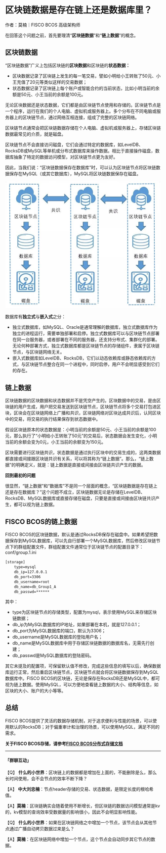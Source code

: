 # 区块链数据是存在链上还是数据库里？

作者：莫楠｜FISCO BCOS 高级架构师

在回答这个问题之前，首先要理清“**区块链数据**”和“**链上数据**”的概念。

## 区块链数据

“区块链数据”广义上包括区块链的**区块数据**和区块链的**状态数据：**

- 区块数据记录了区块链上发生的每一笔交易，譬如小明给小王转账了50元、小王充值了20元等类似这样的交易数据；
- 状态数据记录了区块链上每个账户或智能合约的当前状态，比如小明当前的余额是50元、小王当前的余额是100元。

无论区块数据还是状态数据，它们都是由区块链节点使用和存储的。区块链节点是一个程序，运行在我们的个人电脑、虚拟机或服务器上。多个分布在不同电脑或服务器上的区块链节点，通过网络互相连接，组成了完整的区块链网络。

区块链节点通常会把区块链数据存储在个人电脑、虚拟机或服务器上，存储区块链数据最常见的介质，就是磁盘。

区块链节点不会直接访问磁盘，它们会通过特定的数据库，如LevelDB、RocksDB或MySQL等单机或分布式数据库来操作数据。相比于直接操作磁盘，数据库抽象了特定的数据访问模型，对区块链节点更为友好。

因此，当我们说：“区块链数据保存在数据库”时，可以认为区块链节点将区块链数据保存在MySQL（或其它数据库），MySQL将区块链数据保存在磁盘。

![](../../../../images/articles/data_chain_or_database/IMG_5304.JPG)

数据库有**独立式**与**嵌入式**之分：

- 独立式数据库，如MySQL、Oracle是通常理解的数据库，独立式数据库作为独立的进程运行，需要单独部署和启停。独立式数据库可以与区块链节点部署在同一台服务器，或者部署在不同的服务器，还支持分布式、集群化的部署。无论何种部署方式，独立式数据库都是区块链节点的存储组件，隶属于区块链节点，与区块链网络无关。
- 嵌入式数据库如LevelDB、RocksDB，它们以动态依赖库或静态依赖库的方式，与区块链节点整合在同一个进程中，同时启停，用户不会明显感受到它们的存在。

## 链上数据

区块链数据的区块数据和状态数据并不是凭空产生的。区块数据中的交易，是由区块链的用户生成，用户把交易发送到区块链节点，区块链节点将多个交易打包进区块，区块会在区块链网络上广播和共识，区块链网络对区块达成共识后，认同区块中的交易，将交易的执行结果保存到状态数据中。

假设区块链原本的状态数据是：小明当前的余额是50元、小王当前的余额是100元，那么执行了“小明给小王转账了50元”的交易后，状态数据会发生变化，小明当前的余额会变为0元，小王当前的余额变为150元。

区块需要进行区块链共识，状态数据是通过执行区块中的交易生成的，这两类数据都直接或间接跟区块链共识有关系，可以将其称为“链上数据”。那么，“链上数据”的明确定义，就是：链上数据是直接或间接由区块链共识产生的数据。

**回到最初的问题**

很显然，“链上数据”和“数据库”不是同一个层面的概念，“区块链数据是存在链上还是存在数据库？”这个问题不成立，区块链数据无论是存储在LevelDB、RocksDB、MySQL数据库或直接存储在磁盘，只要是直接或间接由区块链共识产生，都可以视为链上数据。

## FISCO BCOS的链上数据

FISCO BCOS的区块链数据，默认是通过RocksDB保存在磁盘中。如果希望把数据保存到MySQL数据库，可以先自行部署一个MySQL数据库，然后修改区块链节点下的群组配置文件，群组配置文件通常位于区块链节点的配置目录下：conf/group.1.ini

```
[storage]
    type=mysql
    db_ip=127.0.0.1
    db_port=3306
    db_username=root
    db_name=db_Group1_A
    db_passwd=******
```

其中：

- type为区块链节点的存储类型，配置为mysql，表示使用MySQL来存储区块链数据；
- db_ip为MySQL数据库的IP地址，如果部署在本机，就是127.0.0.1；
- db_port为MySQL数据库的端口，默认为3306；
- db_username是MySQL数据库的登陆用户名；
- db_name是MySQL数据库中用于存储区块链数据的数据库名，无需先行创建；
- db_passwd是MySQL数据库的登陆密码。

其它未提及的配置项，可保留默认值不修改，完成这些信息的填写以后，确保数据库运行正常，然后重启区块链节点，区块链节点就会将区块链数据保存到MySQL数据库中。FISCO BCOS的区块链，无论是保存在RocksDB还是MySQL中，都可视为链上数据。使用MySQL，可以方便地查看链上数据的大小、结构等信息，如区块的大小、账户的大小等等。

## 总结

FISCO BCOS提供了灵活的数据存储机制，对于追求便利与性能的场景，可以使用默认的RocksDB；对于偏重审计和治理的场景，可以使用MySQL，满足不同的需求。

**关于FISCO BCOS存储，请参考[FISCO BCOS分布式存储文档](https://fisco-bcos-documentation.readthedocs.io/zh_CN/latest/docs/manual/distributed_storage.html)**

------

#### 「群聊互动」

【Q】 **什么的小世界**：区块链上的数据都是增加在上面的，不能删除是么，那么长时间使用，会不会节点的效率不断下降？

【A】 **中大刘忠楠**：节点header存储的交易、状态数据，是限定长度的根哈希值。

【A】**莫楠**：区块链确实会随着使用不断增长，但区块链的数据访问模型通常是kv的，kv模型的查询效率受数据量的影响很小，因此不会明显影响性能。

【Q】 **什么的小世界**：如果在区块链网络之中增加一个节点，该节点会从其他节点通过广播自动拷贝数据过来是么？

【A】**莫楠**：在区块链网络中增加一个节点，这个节点会自动同步其它节点的数据。